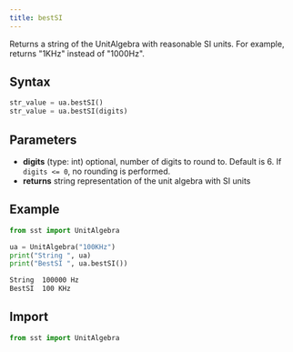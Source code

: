 ```yaml
---
title: bestSI
---
```


Returns a string of the UnitAlgebra with reasonable SI units. For example, returns "1KHz" instead of "1000Hz".

## Syntax
```python
str_value = ua.bestSI()
str_value = ua.bestSI(digits)
```
## Parameters
* **digits** (type: int) optional, number of digits to round to. Default is 6. If `digits <= 0`, no rounding is performed.
* **returns** string representation of the unit algebra with SI units

## Example

```python
from sst import UnitAlgebra

ua = UnitAlgebra("100KHz")
print("String ", ua)
print("BestSI ", ua.bestSI())
```
```sh title="Output"
String  100000 Hz
BestSI  100 KHz
```

## Import
```python
from sst import UnitAlgebra
```